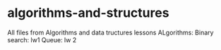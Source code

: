 # algorithms-and-structures
All files from Algorithms and data tructures lessons
ALgorithms: 
  Binary search: lw1
  Queue: lw 2
